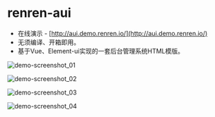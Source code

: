 # renren-aui

- 在线演示 - [http://aui.demo.renren.io/](http://aui.demo.renren.io/)
- 无须编译、开箱即用。
- 基于Vue、Element-ui实现的一套后台管理系统HTML模版。

![demo-screenshot_01](https://images.gitee.com/uploads/images/2018/1109/170751_b64149a1_1334758.png)

![demo-screenshot_02](https://images.gitee.com/uploads/images/2018/1109/170806_d64b49fd_1334758.png)

![demo-screenshot_03](https://images.gitee.com/uploads/images/2018/1109/170821_2da899f4_1334758.png)

![demo-screenshot_04](https://images.gitee.com/uploads/images/2018/1109/170833_e51ad019_1334758.png)
